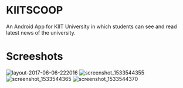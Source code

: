 # KIITSCOOP
An Android App for KIIT University in which students can see and read latest news of the university.

# Screeshots
![layout-2017-06-06-222016](https://user-images.githubusercontent.com/24712373/43708420-08d2979a-9988-11e8-99ac-b496f254841d.png)
![screenshot_1533544355](https://user-images.githubusercontent.com/24712373/43708428-0d4982f2-9988-11e8-9e6a-d39f0a55ee9a.png)
![screenshot_1533544365](https://user-images.githubusercontent.com/24712373/43708429-0d94fbe2-9988-11e8-9b93-8c9aff9a163a.png)
![screenshot_1533544370](https://user-images.githubusercontent.com/24712373/43708431-0df8fb2e-9988-11e8-9538-a260c5a88a54.png)
